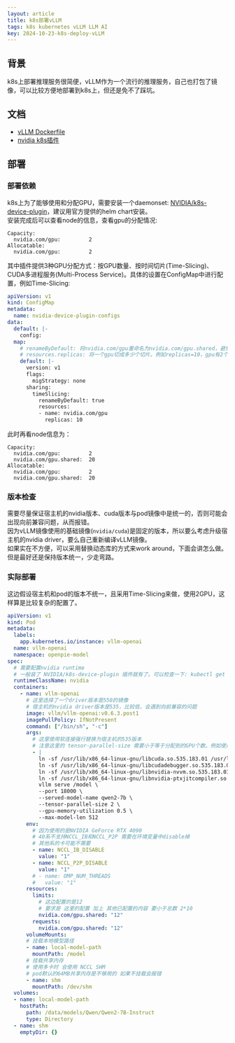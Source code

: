 ```yaml
---
layout: article
title: k8s部署vLLM
tags: k8s kubernetes vLLM LLM AI
key: 2024-10-23-k8s-deploy-vLLM
---
```


## 背景

k8s上部署推理服务很简便，vLLM作为一个流行的推理服务，自己也打包了镜像，可以比较方便地部署到k8s上，但还是免不了踩坑。

## 文档

- [vLLM Dockerfile](https://github.com/vllm-project/vllm/blob/main/Dockerfile)
- [nvidia k8s插件](https://github.com/NVIDIA/k8s-device-plugin)

## 部署

### 部署依赖

k8s上为了能够使用和分配GPU，需要安装一个daemonset: [NVIDIA/k8s-device-plugin](https://github.com/NVIDIA/k8s-device-plugin)，建议用官方提供的helm chart安装。  
安装完成后可以查看node的信息，查看gpu的分配情况:  

```shell
Capacity:
  nvidia.com/gpu:         2
Allocatable:
  nvidia.com/gpu:         2
```

其中插件提供3种GPU分配方式：按GPU数量、按时间切片(Time-Slicing)、CUDA多进程服务(Multi-Process Service)。具体的设置在ConfigMap中进行配置，例如Time-Slicing:  

```yaml
apiVersion: v1
kind: ConfigMap
metadata:
  name: nvidia-device-plugin-configs
data:
  default: |-
    config:
  map:
    # renameByDefault: 将nvidia.com/gpu重命名为nvidia.com/gpu.shared，避免概念混淆
    # resources.replicas: 将一个gpu切成多少个切片。例如replicas=10，gpu有2个，则总的可分配的数量为20
    default: |-
      version: v1
      flags:
        migStrategy: none
      sharing:
        timeSlicing:
          renameByDefault: true
          resources:
          - name: nvidia.com/gpu
            replicas: 10
```

此时再看node信息为：

```shell
Capacity:
  nvidia.com/gpu:         2
  nvidia.com/gpu.shared:  20
Allocatable:
  nvidia.com/gpu:         2
  nvidia.com/gpu.shared:  20
```

### 版本检查

需要尽量保证宿主机的nvidia版本、cuda版本与pod镜像中是统一的，否则可能会出现向前兼容问题，从而报错。  
因为vLLM镜像使用的基础镜像(`nvidia/cuda`)是固定的版本，所以要么考虑升级宿主机的nvidia driver，要么自己重新编译vLLM镜像。  
如果实在不方便，可以采用替换动态库的方式来work around，下面会讲怎么做。但是最好还是保持版本统一，少走弯路。  

### 实际部署

这边假设宿主机和pod的版本不统一，且采用Time-Slicing来做，使用2GPU，这样算是比较复杂的配置了。  

```yaml
apiVersion: v1
kind: Pod
metadata:
  labels:
    app.kubernetes.io/instance: vllm-openai
  name: vllm-openai
  namespace: openpie-model
spec:
  # 需要配置nvidia runtime
  # 一般装了 NVIDIA/k8s-device-plugin 插件就有了。可以检查一下: kubectl get runtimeclass
  runtimeClassName: nvidia
  containers:
    - name: vllm-openai
      # 这里选择了一个driver版本是550的镜像
      # 宿主机的nvidia driver版本是535，比较低，会遇到向前兼容的问题
      image: vllm/vllm-openai:v0.6.3.post1
      imagePullPolicy: IfNotPresent
      command: ["/bin/sh", "-c"]
      args:
        # 这里使用软连接强行替换为宿主机的535版本
        # 注意这里的 tensor-parallel-size 需要小于等于分配到的GPU个数。例如使用"nvidia.com/gpu":"1"时，tensor-parallel-size只能为1
        - |
          ln -sf /usr/lib/x86_64-linux-gnu/libcuda.so.535.183.01 /usr/lib/x86_64-linux-gnu/libcuda.so.1;
          ln -sf /usr/lib/x86_64-linux-gnu/libcudadebugger.so.535.183.01 /usr/lib/x86_64-linux-gnu/libcudadebugger.so.1;
          ln -sf /usr/lib/x86_64-linux-gnu/libnvidia-nvvm.so.535.183.01 /usr/lib/x86_64-linux-gnu/libnvidia-nvvm.so.4;
          ln -sf /usr/lib/x86_64-linux-gnu/libnvidia-ptxjitcompiler.so.535.183.01 /usr/lib/x86_64-linux-gnu/libnvidia-ptxjitcompiler.so.1;
          vllm serve /model \
          --port 18000 \
          --served-model-name qwen2-7b \
          --tensor-parallel-size 2 \
          --gpu-memory-utilization 0.5 \
          --max-model-len 512
      env:
        # 因为使用的是NVIDIA GeForce RTX 4090
        # 40系不支持NCCL_IB和NCCL_P2P 需要在环境变量中disable掉
        # 其他系的卡可能不需要
        - name: NCCL_IB_DISABLE
          value: "1"
        - name: NCCL_P2P_DISABLE
          value: "1"
        # - name: OMP_NUM_THREADS
        #   value: "1"
      resources:
        limits:
          # 这边配置的是12
          # 要求是 这里的配置 加上 其他已配置的内容 要小于总数 2*10
          nvidia.com/gpu.shared: "12"
        requests:
          nvidia.com/gpu.shared: "12"
      volumeMounts:
      # 挂载本地模型路径
      - name: local-model-path
        mountPath: /model
      # 挂载共享内存
      # 使用多卡时 会使用 NCCL SHM
      # pod默认的64MB共享内存是不够用的 如果不挂载会报错
      - name: shm
        mountPath: /dev/shm
  volumes:
  - name: local-model-path
    hostPath:
      path: /data/models/Qwen/Qwen2-7B-Instruct
      type: Directory
  - name: shm
    emptyDir: {}
```
